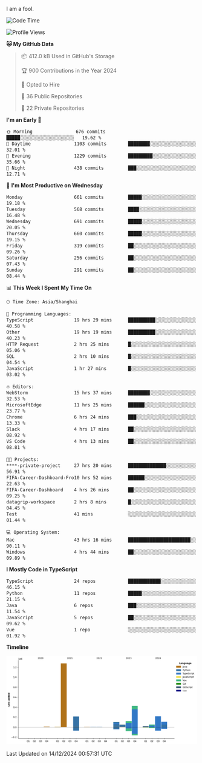 I am a fool.

<!--START_SECTION:waka-->
![Code Time](http://img.shields.io/badge/Code%20Time-2%2C263%20hrs%2011%20mins-blue)

![Profile Views](http://img.shields.io/badge/Profile%20Views-4-blue)

**🐱 My GitHub Data** 

> 📦 412.0 kB Used in GitHub's Storage 
 > 
> 🏆 900 Contributions in the Year 2024
 > 
> 💼 Opted to Hire
 > 
> 📜 36 Public Repositories 
 > 
> 🔑 22 Private Repositories 
 > 
**I'm an Early 🐤** 

```text
🌞 Morning                676 commits         █████░░░░░░░░░░░░░░░░░░░░   19.62 % 
🌆 Daytime                1103 commits        ████████░░░░░░░░░░░░░░░░░   32.01 % 
🌃 Evening                1229 commits        █████████░░░░░░░░░░░░░░░░   35.66 % 
🌙 Night                  438 commits         ███░░░░░░░░░░░░░░░░░░░░░░   12.71 % 
```
📅 **I'm Most Productive on Wednesday** 

```text
Monday                   661 commits         █████░░░░░░░░░░░░░░░░░░░░   19.18 % 
Tuesday                  568 commits         ████░░░░░░░░░░░░░░░░░░░░░   16.48 % 
Wednesday                691 commits         █████░░░░░░░░░░░░░░░░░░░░   20.05 % 
Thursday                 660 commits         █████░░░░░░░░░░░░░░░░░░░░   19.15 % 
Friday                   319 commits         ██░░░░░░░░░░░░░░░░░░░░░░░   09.26 % 
Saturday                 256 commits         ██░░░░░░░░░░░░░░░░░░░░░░░   07.43 % 
Sunday                   291 commits         ██░░░░░░░░░░░░░░░░░░░░░░░   08.44 % 
```


📊 **This Week I Spent My Time On** 

```text
🕑︎ Time Zone: Asia/Shanghai

💬 Programming Languages: 
TypeScript               19 hrs 29 mins      ██████████░░░░░░░░░░░░░░░   40.58 % 
Other                    19 hrs 19 mins      ██████████░░░░░░░░░░░░░░░   40.23 % 
HTTP Request             2 hrs 25 mins       █░░░░░░░░░░░░░░░░░░░░░░░░   05.06 % 
SQL                      2 hrs 10 mins       █░░░░░░░░░░░░░░░░░░░░░░░░   04.54 % 
JavaScript               1 hr 27 mins        █░░░░░░░░░░░░░░░░░░░░░░░░   03.02 % 

🔥 Editors: 
WebStorm                 15 hrs 37 mins      ████████░░░░░░░░░░░░░░░░░   32.53 % 
MicrosoftEdge            11 hrs 25 mins      ██████░░░░░░░░░░░░░░░░░░░   23.77 % 
Chrome                   6 hrs 24 mins       ███░░░░░░░░░░░░░░░░░░░░░░   13.33 % 
Slack                    4 hrs 17 mins       ██░░░░░░░░░░░░░░░░░░░░░░░   08.92 % 
VS Code                  4 hrs 13 mins       ██░░░░░░░░░░░░░░░░░░░░░░░   08.81 % 

🐱‍💻 Projects: 
****-private-project     27 hrs 20 mins      ██████████████░░░░░░░░░░░   56.91 % 
FIFA-Career-Dashboard-Fro10 hrs 52 mins      ██████░░░░░░░░░░░░░░░░░░░   22.63 % 
FIFA-Career-Dashboard    4 hrs 26 mins       ██░░░░░░░░░░░░░░░░░░░░░░░   09.25 % 
datagrip-workspace       2 hrs 8 mins        █░░░░░░░░░░░░░░░░░░░░░░░░   04.45 % 
Test                     41 mins             ░░░░░░░░░░░░░░░░░░░░░░░░░   01.44 % 

💻 Operating System: 
Mac                      43 hrs 16 mins      ███████████████████████░░   90.11 % 
Windows                  4 hrs 44 mins       ██░░░░░░░░░░░░░░░░░░░░░░░   09.89 % 
```

**I Mostly Code in TypeScript** 

```text
TypeScript               24 repos            ████████████░░░░░░░░░░░░░   46.15 % 
Python                   11 repos            █████░░░░░░░░░░░░░░░░░░░░   21.15 % 
Java                     6 repos             ███░░░░░░░░░░░░░░░░░░░░░░   11.54 % 
JavaScript               5 repos             ██░░░░░░░░░░░░░░░░░░░░░░░   09.62 % 
Vue                      1 repo              ░░░░░░░░░░░░░░░░░░░░░░░░░   01.92 % 
```



**Timeline**

![Lines of Code chart](https://raw.githubusercontent.com/VeejaLiu/VeejaLiu/master/assets/bar_graph.png)


 Last Updated on 14/12/2024 00:57:31 UTC
<!--END_SECTION:waka-->

